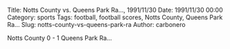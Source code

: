 Title: Notts County vs. Queens Park Ra…, 1991/11/30
Date: 1991/11/30 00:00
Category: sports
Tags: football, football scores, Notts County, Queens Park Ra…
Slug: notts-county-vs-queens-park-ra
Author: carbonero


Notts County 0 - 1 Queens Park Ra…

